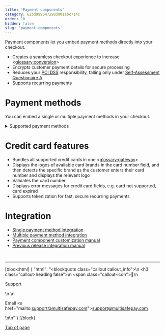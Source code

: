 ```yaml
---
title: 'Payment components'
category: 62bd999547298d001abc714c
order: 10
hidden: false
slug: 'payment-components'
---
```

Payment components let you embed payment methods directly into your checkout.

- Creates a seamless checkout experience to increase <<glossary:conversion>>
- Encrypts customer payment details for secure processing
- Reduces your [PCI DSS](/docs/pci-dss/) responsibility, falling only under [Self-Assessment Questionaire A](https://www.pcisecuritystandards.org/documents/SAQ_A_v3.pdf)
- Supports [recurring payments](/docs/recurring-payments/)

# Payment methods

You can embed a single or multiple payment methods in your checkout.

<details id="supported-payment-methods">
<summary>Supported payment methods</summary>
<br>

- [Bancontact](/docs/bancontact/)
- [Bank Transfer](/docs/bank-transfer/)
- Credit cards:  
    - [American Express](/docs/card-payments/)
    - [Mastercard](/docs/card-payments/)
    - [Visa](/docs/card-payments/)
    - [Maestro](/docs/card-payments/)
- [iDEAL](/docs/ideal/)
- [PayPal](/docs/paypal/)
- [SEPA Direct Debit](/docs/sepa-direct-debit/)
- [Sofort](/docs/sofort/)

</details>

# Credit card features

- Bundles all supported credit cards in one <<glossary:gateway>>
- Displays the logos of available card brands in the card number field, and then detects the specific brand as the customer enters their card number and displays the relevant logo
- Validates the card number
- Displays error messages for credit card fields, e.g. card not supported, card expired
- Supports tokenization for fast, secure recurring payments

# Integration 

- [Single payment method integration](/docs/payment-component-single/)
- [Multiple payment method integration](/docs/payment-component-multiple/)
- [Payment component customization manual](/docs/payment-component-customization/)
- [Previous release integration manual](/docs/payment-component-previous-release/)
<br>

---

[block:html]
{
  "html": "<blockquote class=\"callout callout_info\">\n    <h3 class=\"callout-heading false\">\n        <span class=\"callout-icon\">💬</span>\n        <p>Support</p>\n    </h3>\n    <p>Email <a href=\"mailto:support@multisafepay.com\">support@multisafepay.com</a></p>\n</blockquote>\n"
}
[/block]

[Top of page](#)